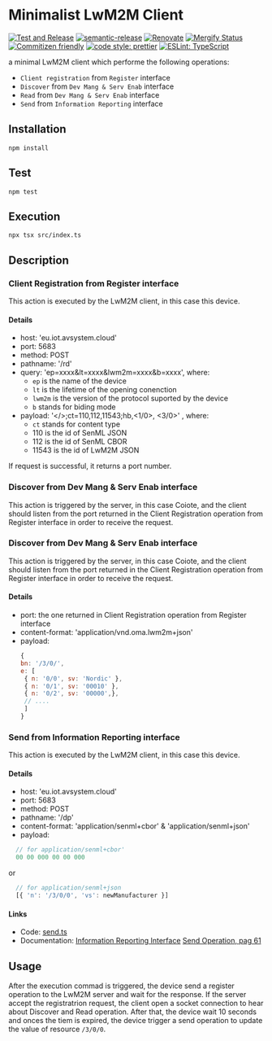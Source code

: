 # Minimalist LwM2M Client

[![Test and Release](https://github.com/MLopezJ/minimalist-lwm2m-client/actions/workflows/test-and-release.yaml/badge.svg)](https://github.com/MLopezJ/minimalist-lwm2m-client/actions/workflows/test-and-release.yaml)
[![semantic-release](https://img.shields.io/badge/%20%20%F0%9F%93%A6%F0%9F%9A%80-semantic--release-e10079.svg)](https://github.com/semantic-release/semantic-release)
[![Renovate](https://img.shields.io/badge/renovate-enabled-brightgreen.svg)](https://renovatebot.com)
[![Mergify Status](https://img.shields.io/endpoint.svg?url=https://api.mergify.com/v1/badges/NordicSemiconductor/minimalist-lwm2m-client)](https://mergify.io)
[![Commitizen friendly](https://img.shields.io/badge/commitizen-friendly-brightgreen.svg)](http://commitizen.github.io/cz-cli/)
[![code style: prettier](https://img.shields.io/badge/code_style-prettier-ff69b4.svg)](https://github.com/prettier/prettier/)
[![ESLint: TypeScript](https://img.shields.io/badge/ESLint-TypeScript-blue.svg)](https://github.com/typescript-eslint/typescript-eslint)


a minimal LwM2M client which performe the following operations:

* `Client registration` from `Register` interface
* `Discover` from `Dev Mang & Serv Enab` interface
* `Read` from `Dev Mang & Serv Enab` interface
* `Send` from `Information Reporting` interface

## Installation

```
npm install
```

## Test

```
npm test
```


## Execution

```
npx tsx src/index.ts
```

## Description

### Client Registration from Register interface
This action is executed by the LwM2M client, in this case this device. 

#### Details 
* host: 'eu.iot.avsystem.cloud'
* port: 5683
* method: POST
* pathname: '/rd'
* query: 'ep=xxxx&lt=xxxx&lwm2m=xxxx&b=xxxx', where:
  * `ep` is the name of the device
  * `lt` is the lifetime of the opening conenction
  * `lwm2m` is the version of the protocol suported by the device
  * `b` stands for biding mode
* payload: '</>;ct=110,112,11543;hb,<1/0>, <3/0>' , where:
  * `ct` stands for content type
  * 110 is the id of SenML JSON
  * 112 is the id of SenML CBOR
  * 11543 is the id of LwM2M JSON

If request is successful, it returns a port number.

### Discover from Dev Mang & Serv Enab interface
This action is triggered by the server, in this case Coiote, and the client should listen from the port returned in the Client Registration operation from Register interface in order to receive the request.

### Discover from Dev Mang & Serv Enab interface
This action is triggered by the server, in this case Coiote, and the client should listen from the port returned in the Client Registration operation from Register interface in order to receive the request.

#### Details 
* port: the one returned in Client Registration operation from Register interface
* content-format: 'application/vnd.oma.lwm2m+json'
* payload:
  ``` JavaScript
  {
  bn: '/3/0/',
  e: [
   { n: '0/0', sv: 'Nordic' },
   { n: '0/1', sv: '00010' },
   { n: '0/2', sv: '00000',},
   // ....
   ]
  }
  ```

### Send from Information Reporting interface
This action is executed by the LwM2M client, in this case this device. 

#### Details 
* host: 'eu.iot.avsystem.cloud'
* port: 5683
* method: POST
* pathname: '/dp'
* content-format: 'application/senml+cbor' & 'application/senml+json'
* payload:
``` JavaScript
  // for application/senml+cbor'
  00 00 000 00 00 000 
```

or

``` JavaScript
  // for application/senml+json
  [{ 'n': '/3/0/0', 'vs': newManufacturer }]
```

#### Links
* Code: [send.ts](src/send.ts)
* Documentation: [Information Reporting Interface](https://www.openmobilealliance.org/release/LightweightM2M/V1_2-20201110-A/HTML-Version/OMA-TS-LightweightM2M_Transport-V1_2-20201110-A.html#6-4-5-0-645-Information-Reporting-Interface:~:text=Asynchronous%20Response-,Send,-POST%0AContent%20Format) [Send Operation, pag 61](https://www.openmobilealliance.org/release/LightweightM2M/V1_1_1-20190617-A/OMA-TS-LightweightM2M_Core-V1_1_1-20190617-A.pdf)

## Usage
After the execution commad is triggered, the device send a register operation to the LwM2M server and wait for the response. If the server accept the registratrion request, the client open a socket connection to hear about Discover and Read operation. After that, the device wait 10 seconds and onces the tiem is expired, the device trigger a send operation to update the value of resource `/3/0/0`.
